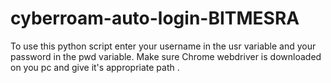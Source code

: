 # cyberroam-auto-login-BITMESRA
To use this python script 
enter your username in the usr variable
and 
your password in the pwd variable.
Make sure Chrome webdriver is downloaded on you pc and give it's appropriate path .
